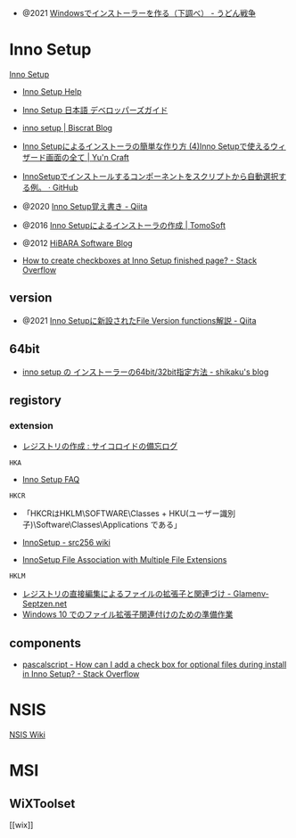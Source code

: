 - @2021 [Windowsでインストーラーを作る（下調べ） - うどん戦争](https://heri3x.hatenablog.com/entry/2021/10/27/111552)

# Inno Setup
[Inno Setup](https://jrsoftware.org/isinfo.php)
- [Inno Setup Help](https://jrsoftware.org/ishelp/)

- [Inno Setup 日本語 デベロッパーズガイド](http://inno-setup.sidefeed.com/)
- [inno setup | Biscrat Blog](https://biscrat.com/blog/tag/inno-setup/)
- [Inno Setupによるインストーラの簡単な作り方 (4)Inno Setupで使えるウィザード画面の全て | Yu'n Craft](https://yun-craft.com/software-crafts/inno-setup/inno-setup-4)
- [InnoSetupでインストールするコンポーネントをスクリプトから自動選択する例。 · GitHub](https://gist.github.com/seraphy/7cccc03142c66217abe89c84b567574c)

- @2020 [Inno Setup覚え書き - Qiita](https://qiita.com/wateryinhare62/items/f782f5bdfd5dc2cfc1e8#:~:text=%E6%8B%A1%E5%BC%B5%E5%AD%90%E3%81%AF%E2%80%9C.exe%E2%80%9D%E3%81%A8%E3%81%AA%E3%82%8A%E3%81%BE%E3%81%99%E3%80%82)
- @2016 [Inno Setupによるインストーラの作成 | TomoSoft](https://tomosoft.jp/design/?p=6804)
- @2012 [HiBARA Software Blog](https://hibara.org/blog/2012/09/04/how-to-innosetup/)

- [How to create checkboxes at Inno Setup finished page? - Stack Overflow](https://stackoverflow.com/questions/42836022/how-to-create-checkboxes-at-inno-setup-finished-page/42838072#42838072)

## version
- @2021 [Inno Setupに新設されたFile Version functions解説 - Qiita](https://qiita.com/tohshima/items/4a9064bb61913142e8bf)

## 64bit
- [inno setup の インストーラーの64bit/32bit指定方法 - shikaku's blog](https://blog.systemjp.net/entry/2022/03/21/221842)

## registory
### extension
- [レジストリの作成 : サイコロイドの備忘ログ](http://blog.livedoor.jp/tamanooboshi/archives/15686009.html)

`HKA`
- [Inno Setup FAQ](https://jrsoftware.org/isfaq.php#assoc)

`HKCR`
- 「HKCRはHKLM\SOFTWARE\Classes + HKU\(ユーザー識別子)\Software\Classes\Applications である」
- [InnoSetup - src256 wiki](https://srcw.net/wiki/?InnoSetup#v7511abb)

- [InnoSetup File Association with Multiple File Extensions](https://social.msdn.microsoft.com/Forums/vstudio/en-US/5bd0c6dc-6252-48a1-94a5-e40c948ab9d2/innosetup-file-association-with-multiple-file-extensions?forum=vbgeneral)

`HKLM`
- [レジストリの直接編集によるファイルの拡張子と関連づけ - Glamenv-Septzen.net](https://www.glamenv-septzen.net/view/14)
- [Windows 10 でのファイル拡張子関連付けのための準備作業](https://sakura-editor.github.io/help/HLP000375.html)

## components
- [pascalscript - How can I add a check box for optional files during install in Inno Setup? - Stack Overflow](https://stackoverflow.com/questions/13502346/how-can-i-add-a-check-box-for-optional-files-during-install-in-inno-setup)

# NSIS
[NSIS Wiki](https://nsis.sourceforge.io/Main_Page)

# MSI

## WiXToolset
[[wix]]
